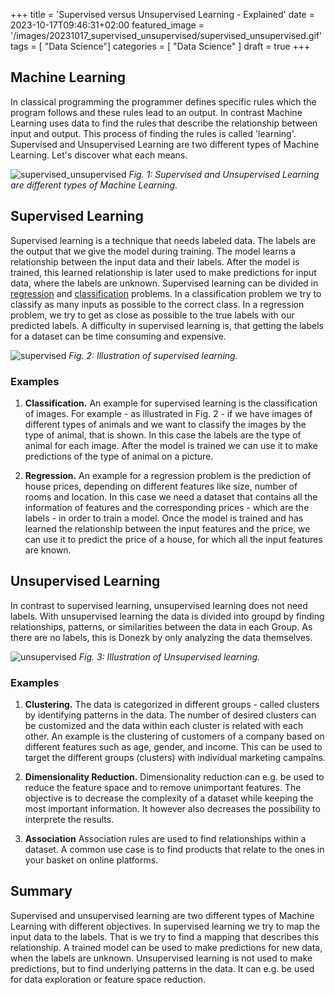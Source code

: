 +++
title = 'Supervised versus Unsupervised Learning - Explained'
date = 2023-10-17T09:46:31+02:00
featured_image = '/images/20231017_supervised_unsupervised/supervised_unsupervised.gif'
tags = [ "Data Science"]
categories = [ "Data Science" ]
draft = true
+++

## Machine Learning

In classical programming the programmer defines specific rules which the program follows and these rules lead to an output. In contrast Machine Learning uses data to find the rules that describe the relationship between input and output. This process of finding the rules is called 'learning'. Supervised and Unsupervised Learning are two different types of Machine Learning. Let's discover what each means.

![supervised_unsupervised](/images/20231017_supervised_unsupervised/supervised_unsupervised.gif)
*Fig. 1: Supervised and Unsupervised Learning are different types of Machine Learning.*
## Supervised Learning

Supervised learning is a technique that needs labeled data. The labels are the output that we give the model during training. The model learns a relationship between the input data and their labels. After the model is trained, this learned relationship is later used to make predictions for input data, where the labels are unknown. Supervised learning can be divided in [regression](https://en.wikipedia.org/wiki/Regression_analysis) and [classification](https://en.wikipedia.org/wiki/Statistical_classification) problems. In a classification problem we try to classify as many inputs as possible to the correct class. In a regression problem, we try to get as close as possible to the true labels with our predicted labels. A difficulty in supervised learning is, that getting the labels for a dataset can be time consuming and expensive.

![supervised](/images/20231017_supervised_unsupervised/supervised.gif)
*Fig. 2: Illustration of supervised learning.*
### Examples

1. **Classification.**
An example for supervised learning is the classification of images. For example - as illustrated in Fig. 2 - if we have images of different types of animals and we want to classify the images by the type of animal, that is shown. In this case the labels are the type of animal for each image. After the model is trained we can use it to make predictions of the type of animal on a picture.

2. **Regression.** 
An example for a regression problem is the prediction of house prices, depending on different features like size, number of rooms and location. In this case we need a dataset that contains all the information of features and the corresponding prices - which are the labels - in order to train a model. Once the model is trained and has learned the relationship between the input features and the price, we can use it to predict the price of a house, for which all the input features are known. 

## Unsupervised Learning

In contrast to supervised learning, unsupervised learning does not need labels. With unsupervised learning the data is divided into groupd by finding relationships, patterns, or similarities between the data in each Group. As there are no labels, this is Donezk by only analyzing the data themselves. 

![unsupervised](/images/20231017_supervised_unsupervised/unsupervised.gif)
*Fig. 3: Illustration of Unsupervised learning.*

### Examples

1. **Clustering.** The data is categorized in different groups - called clusters by identifying patterns in the data. The number of desired clusters can be customized and the data within each cluster is related with each other. An example is the clustering of customers of a company based on different features such as age, gender, and income. This can be used to target the different groups (clusters) with individual marketing campains. 

2. **Dimensionality Reduction.** Dimensionality reduction can e.g. be used to reduce the feature space and to remove unimportant features. The objective is to decrease the complexity of a dataset while keeping the most important information. It however also decreases the possibility to interprete the results.

3. **Association** Association rules are used to find relationships within a dataset. A common use case is to find products that relate to the ones in your basket on online platforms.

## Summary

Supervised and unsupervised learning are two different types of Machine Learning with different objectives. In supervised learning we try to map the input data to the labels. That is we try to find a mapping that describes this relationship. A trained model can be used to make predictions for new data, when the labels are unknown. Unsupervised learning is not used to make predictions, but to find underlying patterns in the data. It can e.g. be used for data exploration or feature space reduction.
